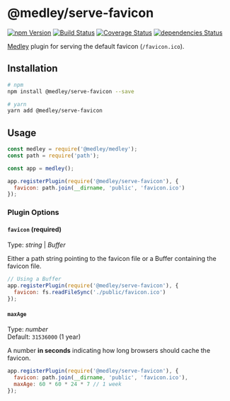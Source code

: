 # @medley/serve-favicon

[![npm Version](https://img.shields.io/npm/v/@medley/serve-favicon.svg)](https://www.npmjs.com/package/@medley/serve-favicon)
[![Build Status](https://travis-ci.org/medleyjs/serve-favicon.svg?branch=master)](https://travis-ci.org/medleyjs/serve-favicon)
[![Coverage Status](https://coveralls.io/repos/github/medleyjs/serve-favicon/badge.svg?branch=master)](https://coveralls.io/github/medleyjs/serve-favicon?branch=master)
[![dependencies Status](https://img.shields.io/david/medleyjs/serve-favicon.svg)](https://david-dm.org/medleyjs/serve-favicon)

[Medley](https://www.npmjs.com/package/@medley/medley) plugin for serving the
default favicon (`/favicon.ico`).


## Installation

```sh
# npm
npm install @medley/serve-favicon --save

# yarn
yarn add @medley/serve-favicon
```


## Usage

```js
const medley = require('@medley/medley');
const path = require('path');

const app = medley();

app.registerPlugin(require('@medley/serve-favicon'), {
  favicon: path.join(__dirname, 'public', 'favicon.ico')
});
```

### Plugin Options

#### `favicon` (required)

Type: *string* | *Buffer*

Either a path string pointing to the favicon file or a Buffer containing the favicon file.

```js
// Using a Buffer
app.registerPlugin(require('@medley/serve-favicon'), {
  favicon: fs.readFileSync('./public/favicon.ico')
});
```

#### `maxAge`

Type: *number*<br>
Default: `31536000` (1 year)

A number **in seconds** indicating how long browsers should cache the favicon.

```js
app.registerPlugin(require('@medley/serve-favicon'), {
  favicon: path.join(__dirname, 'public', 'favicon.ico'),
  maxAge: 60 * 60 * 24 * 7 // 1 week
});
```

